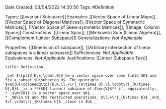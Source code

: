 <div class="topSpace"></div>

Date Created: 03/04/2022 14:30:50
Tags: #Definition

Types: [[Invariant Subspace]]
Examples: [[Vector Space of Linear Maps]], [[Vector Space of Diagonal Matrices]], [[Vector Space of Symmetric Matrices]], [[Vector Space of Skew-symmetric Matrices]], [[Image; Column Space]]
Constructions: [[Linear Span]], [[Minkowski Sum (Linear Algebra)]], [[Complement (Linear Subspace)]]
Generalizations: _Not Applicable_

Properties: [[Dimension of subspace]], [[Arbitrary intersection of linear subspaces is a linear subspace]]
Sufficiencies: _Not Applicable_
Equivalences: _Not Applicable_
Justifications: [[Linear Subspace Test]]

``` ad-Definition
title: Definition.

_Let $\tpl{V,K,+,\cdot,0}$ be a vector space over some field $K$ and fix a subset $U\subseteq V$. The quintuple_ $\mc{U}\coloneqq\tpl{U,K,\l.+\r|_{U\times U},\l.\cdot\r|_{K\times U},0}$ _is a **($K$-linear) subspace of $\mc{V}$** if, equivalently:_
* _$\mc{U}$ is a vector space over $K$._
* _$0\in U$ and the restricted operations_ $\l.+\r|_{U\times U}$ _and_ $\l.\cdot\r|_{K\times U}$ _close in $U$._

```
